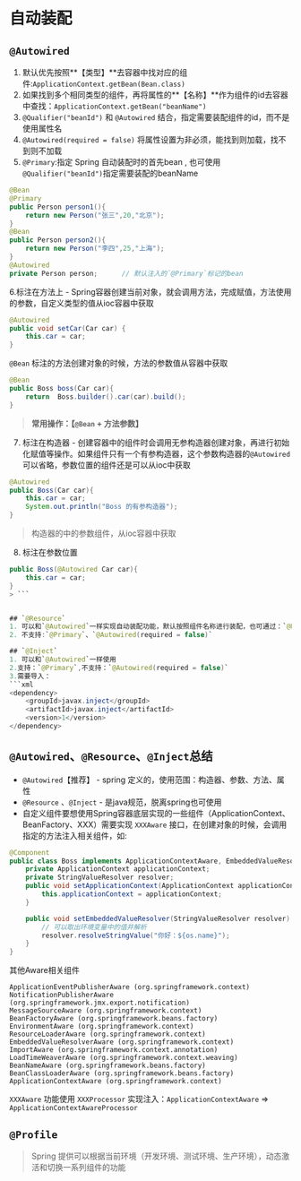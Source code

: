 # 自动装配

## `@Autowired`
1. 默认优先按照**【类型】**去容器中找对应的组件:`ApplicationContext.getBean(Bean.class)`
2. 如果找到多个相同类型的组件，再将属性的**【名称】**作为组件的id去容器中查找：`ApplicationContext.getBean("beanName")`
3. `@Qualifier("beanId")` 和 `@Autowired` 结合，指定需要装配组件的id，而不是使用属性名
4. `@Autowired(required = false)` 将属性设置为非必须，能找到则加载，找不到则不加载
5. `@Primary`:指定 Spring 自动装配时的首先bean , 也可使用`@Qualifier("beanId")`指定需要装配的beanName
```java
@Bean
@Primary
public Person person1(){
    return new Person("张三",20,"北京");
}
@Bean
public Person person2(){
    return new Person("李四",25,"上海");
}
@Autowired
private Person person;      // 默认注入的`@Primary`标记的bean
```

6.标注在方法上 - Spring容器创建当前对象，就会调用方法，完成赋值，方法使用的参数，自定义类型的值从ioc容器中获取
```java
@Autowired 
public void setCar(Car car) {
    this.car = car;
}
```
`@Bean`
标注的方法创建对象的时候，方法的参数值从容器中获取
```java
@Bean
public Boss boss(Car car){
    return  Boss.builder().car(car).build();
}
```
> **常用操作：【`@Bean` + 方法参数】**


7. 标注在构造器 - 创建容器中的组件时会调用无参构造器创建对象，再进行初始化赋值等操作。如果组件只有一个有参构造器，这个参数构造器的`@Autowired`可以省略，参数位置的组件还是可以从ioc中获取
```java
@Autowired
public Boss(Car car){
    this.car = car;
    System.out.println("Boss 的有参构造器");
}
```
> 构造器的中的参数组件，从ioc容器中获取


8. 标注在参数位置
```java
public Boss(@Autowired Car car){
    this.car = car;
}
> ```


## `@Resource`
1. 可以和`@Autowired`一样实现自动装配功能，默认按照组件名称进行装配，也可通过：`@Resource(name = "beanName")` 指定
2. 不支持:`@Primary`、`@Autowired(required = false)`

## `@Inject`
1. 可以和`@Autowired`一样使用
2.支持：`@Primary`,不支持：`@Autowired(required = false)`
3.需要导入：
```xml
<dependency>
    <groupId>javax.inject</groupId>
    <artifactId>javax.inject</artifactId>
    <version>1</version>
</dependency>
```


## `@Autowired`、`@Resource`、`@Inject`总结
- `@Autowired`【推荐】 - spring 定义的，使用范围：构造器、参数、方法、属性
- `@Resource` 、`@Inject` - 是java规范，脱离spring也可使用
- 自定义组件要想使用Spring容器底层实现的一些组件（ApplicationContext、BeanFactory、XXX）需要实现 `XXXAware` 接口，在创建对象的时候，会调用指定的方法注入相关组件，如:
```java
@Component
public class Boss implements ApplicationContextAware, EmbeddedValueResolverAware {
    private ApplicationContext applicationContext;
    private StringValueResolver resolver;
    public void setApplicationContext(ApplicationContext applicationContext) throws BeansException {
        this.applicationContext = applicationContext;
    }

    public void setEmbeddedValueResolver(StringValueResolver resolver) {
        // 可以取出环境变量中的值并解析
        resolver.resolveStringValue("你好：${os.name}");
    }
}
```

其他Aware相关组件
```
ApplicationEventPublisherAware (org.springframework.context)
NotificationPublisherAware (org.springframework.jmx.export.notification)
MessageSourceAware (org.springframework.context)
BeanFactoryAware (org.springframework.beans.factory)
EnvironmentAware (org.springframework.context)
ResourceLoaderAware (org.springframework.context)
EmbeddedValueResolverAware (org.springframework.context)
ImportAware (org.springframework.context.annotation)
LoadTimeWeaverAware (org.springframework.context.weaving)
BeanNameAware (org.springframework.beans.factory)
BeanClassLoaderAware (org.springframework.beans.factory)
ApplicationContextAware (org.springframework.context)
```

`XXXAware` 功能使用 `XXXProcessor` 实现注入：`ApplicationContextAware` => `ApplicationContextAwareProcessor`


## `@Profile`
> Spring 提供可以根据当前环境（开发环境、测试环境、生产环境），动态激活和切换一系列组件的功能
> 
